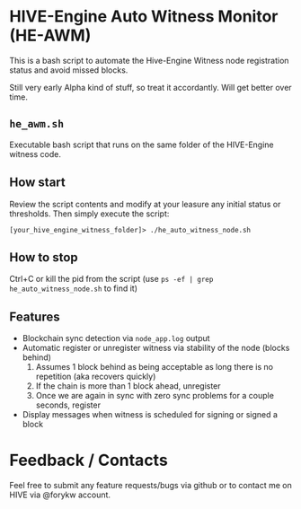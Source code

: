 # HIVE-Engine Auto Witness Monitor (HE-AWM)

This is a bash script to automate the Hive-Engine Witness node registration status and avoid missed blocks.

Still very early Alpha kind of stuff, so treat it accordantly.
Will get better over time.

## `he_awm.sh`
Executable bash script that runs on the same folder of the HIVE-Engine witness code.

## How start
Review the script contents and modify at your leasure any initial status or thresholds. Then simply execute the script:
```
[your_hive_engine_witness_folder]> ./he_auto_witness_node.sh
```

## How to stop
Ctrl+C or kill the pid from the script (use `ps -ef | grep he_auto_witness_node.sh` to find it)

## Features
 - Blockchain sync detection via `node_app.log` output
 - Automatic register or unregister witness via stability of the node (blocks behind)
   1. Assumes 1 block behind as being acceptable as long there is no repetition (aka recovers quickly)
   2. If the chain is more than 1 block ahead, unregister
   3. Once we are again in sync with zero sync problems for a couple seconds, register
- Display messages when witness is scheduled for signing or signed a block

# Feedback / Contacts
Feel free to submit any feature requests/bugs via github or to contact me on HIVE via @forykw account.
